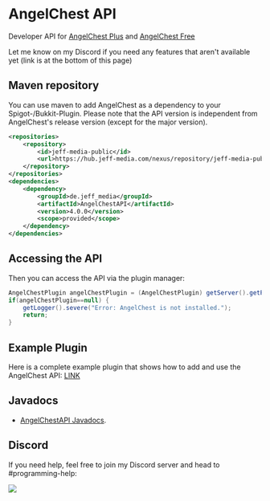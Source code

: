 # AngelChest API

Developer API for [AngelChest Plus](https://www.spigotmc.org/resources/%E2%AD%90-angelchest-plus-%E2%AD%90-death-chests-graveyards.88214/) and [AngelChest Free](https://www.spigotmc.org/resources/angelchest-free.60383/)

Let me know on my Discord if you need any features that aren't available yet (link is at the bottom of this page)

## Maven repository
You can use maven to add AngelChest as a dependency to your Spigot-/Bukkit-Plugin. Please note that the API version is independent from AngelChest's release version (except for the major version).

```xml
<repositories>
	<repository>
		<id>jeff-media-public</id>
		<url>https://hub.jeff-media.com/nexus/repository/jeff-media-public/</url>
	</repository>
</repositories>
<dependencies>
	<dependency>
		<groupId>de.jeff_media</groupId>
		<artifactId>AngelChestAPI</artifactId>
		<version>4.0.0</version>
        <scope>provided</scope>
	</dependency>
</dependencies>
```

## Accessing the API
Then you can access the API via the plugin manager:

```java
AngelChestPlugin angelChestPlugin = (AngelChestPlugin) getServer().getPluginManager().getPlugin("AngelChest");
if(angelChestPlugin==null) {
	getLogger().severe("Error: AngelChest is not installed.");
	return;
}
```

## Example Plugin

Here is a complete example plugin that shows how to add and use the AngelChest API: [LINK](https://github.com/JEFF-Media-GbR/AngelChestAPIExample)

## Javadocs
- [AngelChestAPI Javadocs](https://repo.jeff-media.de/javadocs/AngelChestAPI).
<!---- [ChestSortAPI source code](https://github.com/JEFF-Media-GbR/AngelChestAPI).-->

## Discord

If you need help, feel free to join my Discord server and head to #programming-help:

<a href="https://discord.jeff-media.de"><img src="https://api.jeff-media.de/img/discord1.png"></a>